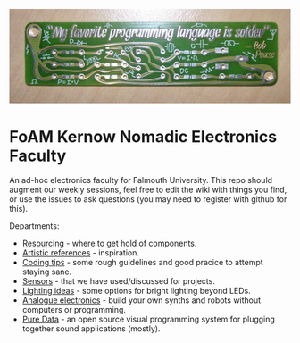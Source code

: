 ![](https://github.com/fo-am/bits-and-atoms-club/blob/master/bob-pease_my-favorite-programming-language-is-solder.jpg)

# FoAM Kernow Nomadic Electronics Faculty

An ad-hoc electronics faculty for Falmouth University. This repo should augment our weekly sessions, feel free to edit the wiki with things you find, or use the issues to ask questions (you may need to register with github for this).

Departments:

* [Resourcing](https://github.com/fo-am/bits-and-atoms-club/wiki/Resourcing) - where to get hold of components.
* [Artistic references](https://github.com/fo-am/bits-and-atoms-club/wiki/Artistic-references) - inspiration.
* [Coding tips](https://github.com/fo-am/bits-and-atoms-club/wiki/Coding-tips) - some rough guidelines and good pracice to attempt staying sane.
* [Sensors](https://github.com/fo-am/bits-and-atoms-club/wiki/Sensors) - that we have used/discussed for projects.
* [Lighting ideas](https://github.com/fo-am/bits-and-atoms-club/wiki/Lighting-ideas) - some options for bright lighting beyond LEDs.
* [Analogue electronics](https://github.com/fo-am/bits-and-atoms-club/wiki/Analogue-electronics) - build your own synths and robots without computers or programming.
* [Pure Data](https://github.com/fo-am/bits-and-atoms-club/wiki/Pure-Data) - an open source visual programming system for plugging together sound applications (mostly).

